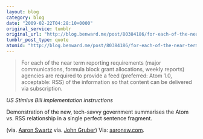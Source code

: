 ```yaml
---
layout: blog
category: blog
date: "2009-02-22T04:28:10+0000"
original_service: tumblr
original_url: "http://blog.benward.me/post/80384186/for-each-of-the-near-term-reporting-requirements"
tumblr_post_type: quote
atomid: "http://blog.benward.me/post/80384186/for-each-of-the-near-term-reporting-requirements"
---
```

> For each of the near term reporting requirements (major communications, formula block grant allocations, weekly reports) agencies are required to provide a feed (preferred: Atom 1.0, acceptable: RSS) of the information so that content can be delivered via subscription.

<cite>US Stimlus Bill implementation instructions</cite>

Demonstration of the new, tech-savvy government summarises the Atom vs. RSS relationship in a single perfect sentence fragment.

(via. <a href="http://www.aaronsw.com/weblog/rssstimulus">Aaron Swartz</a> via. <a href='http://daringfireball.net/linked/2009/02/21/stimulus-feeds'>John Gruber</a>)
Via: [aaronsw.com](http://www.aaronsw.com/weblog/rssstimulus).